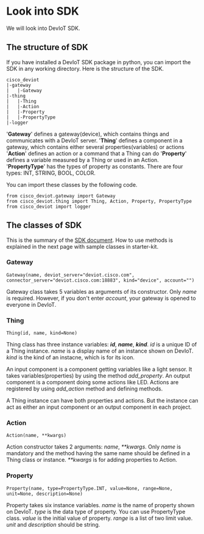 # Look into SDK
We will look into DevIoT SDK.

## The structure of SDK
If you have installed a DevIoT SDK package in python, you can import the SDK in any working directory. Here is the structure of the SDK.
```
cisco_deviot
|-gateway
|   |-Gateway
|-thing
|   |-Thing
|   |-Action
|   |-Property
|   |-PropertyType
|-logger
```
'**Gateway**' defines a gateway(device), which contains things and communicates with a DevIoT server.
'**Thing**' defines a component in a gateway, which contains either several properties(variables) or actions
'**Action**' defines an action or a command that a Thing can do
'**Property**' defines a variable measured by a Thing or used in an Action.
'**PropertyType**' has the types of property as constants. There are four types: INT, STRING, BOOL, COLOR.

You can import these classes by the following code.
```
from cisco_deviot.gateway import Gateway
from cisco_deviot.thing import Thing, Action, Property, PropertyType
from cisco_deviot import logger
```

## The classes of SDK
This is the summary of the [SDK document](https://github.com/ailuropoda0/gateway-python-sdk). How to use methods is explained in the next page with sample classes in starter-kit.

### Gateway
```
Gateway(name, deviot_server="deviot.cisco.com", connector_server="deviot.cisco.com:18883", kind="device", account="")
```
Gateway class takes 5 variables as arguments of its constructor. Only *name* is required. However, if you don't enter *account*, your gateway is opened to everyone in DevIoT. 

### Thing
```
Thing(id, name, kind=None)
```
Thing class has three instance variables: ***id***, ***name***, ***kind***. *id* is a unique ID of a Thing instance. *name* is a display name of an instance shown on DevIoT. *kind* is the kind of an instacne, which is for its icon.

An input component is a component getting variables like a light sensor. It takes variables(properties) by using the method *add_property*. An output component is a component doing some actions like LED. Actions are registered by using *add_action* method and defining methods.

A Thing instance can have both properties and actions. But the instance can act as either an input component or an output component in each project.

### Action
```
Action(name, **kwargs)
```
Action constructor takes 2 arguments: *name*, *\*\*kwargs*. Only *name* is mandatory and the method having the same name should be defined in a Thing class or instance. *\*\*kwargs* is for adding properties to Action.

### Property
```
Property(name, type=PropertyType.INT, value=None, range=None, unit=None, description=None)
```
Property takes six instance variables. *name* is the name of property shown on DevIoT. *type* is the data type of property. You can use PropertyType class. *value* is the initial value of property. *range* is a list of two limit value. *unit* and *description* should be string.  
